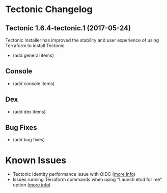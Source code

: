 # Tectonic Changelog

## Tectonic 1.6.4-tectonic.1 (2017-05-24)

Tectonic Installer has improved the stability and user experience of using Terraform to install Tectonic.

* (add general items)

## Console

* (add console items)

## Dex

* (add dex items)

## Bug Fixes

* (add bug fixes)

# Known Issues

* Tectonic Identity performance issue with OIDC ([more info](Documentation/troubleshooting/known-issues.md#tectonic-identity-performance-issue-with-oidc))
* Issues running Terraform commands when using "Launch etcd for me" option ([more info](https://github.com/coreos/tectonic-installer/blob/known-issues/Documentation/troubleshooting/known-issues.md#issues-running-terraform-commands-when-using-launch-etcd-for-me-option))
